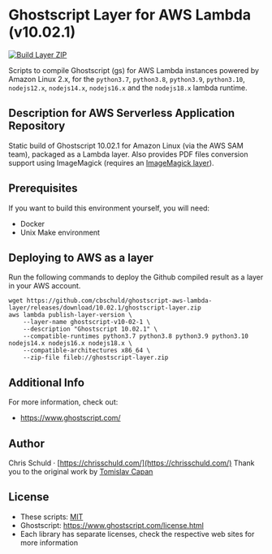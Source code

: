 # Ghostscript Layer for AWS Lambda (v10.02.1)

[![Build Layer ZIP](https://github.com/cbschuld/ghostscript-aws-lambda-layer/actions/workflows/docker-workflow.yml/badge.svg)](https://github.com/cbschuld/ghostscript-aws-lambda-layer/actions/workflows/docker-workflow.yml)

Scripts to compile Ghostscript (gs) for AWS Lambda instances powered by Amazon Linux 2.x, for the `python3.7`, `python3.8`, `python3.9`, `python3.10`, `nodejs12.x`, `nodejs14.x`, `nodejs16.x` and the `nodejs18.x` lambda runtime.

## Description for AWS Serverless Application Repository

Static build of Ghostscript 10.02.1 for Amazon Linux (via the AWS SAM team), packaged as a Lambda layer. Also provides PDF files conversion support using ImageMagick (requires an [ImageMagick layer](https://github.com/cbschuld/imagemagick-aws-lambda-layer)).

## Prerequisites

If you want to build this environment yourself, you will need:

- Docker
- Unix Make environment

## Deploying to AWS as a layer

Run the following commands to deploy the Github compiled result as a layer in your AWS account.

```
wget https://github.com/cbschuld/ghostscript-aws-lambda-layer/releases/download/10.02.1/ghostscript-layer.zip
aws lambda publish-layer-version \
    --layer-name ghostscript-v10-02-1 \
    --description "Ghostscript 10.02.1" \
    --compatible-runtimes python3.7 python3.8 python3.9 python3.10 nodejs14.x nodejs16.x nodejs18.x \
    --compatible-architectures x86_64 \
    --zip-file fileb://ghostscript-layer.zip
```

## Additional Info

For more information, check out:

- https://www.ghostscript.com/

## Author

Chris Schuld &middot; [https://chrisschuld.com/](https://chrisschuld.com/)
Thank you to the original work by [Tomislav Capan](https://https://twitter.com/tomislavcapan)

## License

- These scripts: [MIT](https://opensource.org/licenses/MIT)
- Ghostscript: <https://www.ghostscript.com/license.html>
- Each library has separate licenses, check the respective web sites for more information
